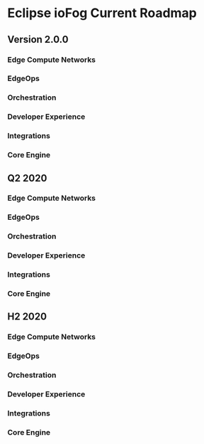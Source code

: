 # Eclipse ioFog Current Roadmap


## Version 2.0.0
### Edge Compute Networks
### EdgeOps
### Orchestration
### Developer Experience
### Integrations
### Core Engine


## Q2 2020
### Edge Compute Networks
### EdgeOps
### Orchestration
### Developer Experience
### Integrations
### Core Engine


## H2 2020
### Edge Compute Networks
### EdgeOps
### Orchestration
### Developer Experience
### Integrations
### Core Engine
